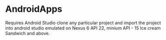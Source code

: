 # AndroidApps
Requires Android Studio 
clone any particular project and import the project into android studio
emulated on Nexus 6 API 22, 
minium API - 15 Ice cream Sandwich and above.
